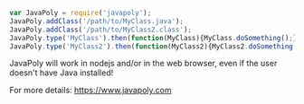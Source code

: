 ```javascript
var JavaPoly = require('javapoly');
JavaPoly.addClass('/path/to/MyClass.java');
JavaPoly.addClass('/path/to/MyClass2.class');
JavaPoly.type('MyClass').then(function(MyClass){MyClass.doSomething();});
JavaPoly.type('MyClass2').then(function(MyClass2){MyClass2.doSomething();});
```

JavaPoly will work in nodejs and/or in the web browser, even if the user doesn't have Java installed!

For more details: https://www.javapoly.com